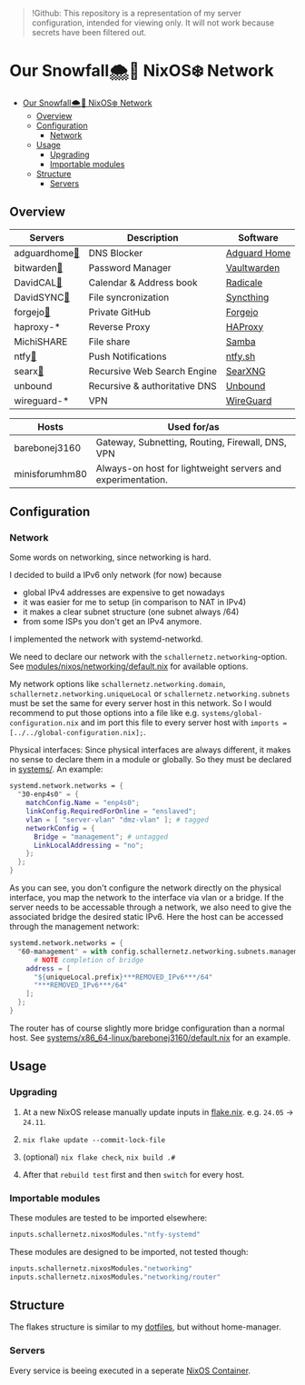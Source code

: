 > !Github: This repository is a representation of my server configuration, intended for viewing only. It will not work because secrets have been filtered out.

# Our Snowfall🌨️🍂 NixOS❄️ Network

-   [Our Snowfall🌨️🍂 NixOS❄️ Network](#our-snowfall️-nixos️-network)
    -   [Overview](#overview)
    -   [Configuration](#configuration)
        -   [Network](#network)
    -   [Usage](#usage)
        -   [Upgrading](#upgrading)
        -   [Importable modules](#importable-modules)
    -   [Structure](#structure)
        -   [Servers](#servers)

## Overview

| Servers                                                   | Description                   | Software                                                   |
| --------------------------------------------------------- | ----------------------------- | ---------------------------------------------------------- |
| adguardhome[🔗](https://adguardhome.lan.***REMOVED_DOMAIN***/) | DNS Blocker                   | [Adguard Home](https://github.com/AdguardTeam/AdGuardHome) |
| bitwarden[🔗](https://bitwarden.lan.***REMOVED_DOMAIN***/)     | Password Manager              | [Vaultwarden](https://github.com/dani-garcia/vaultwarden)  |
| DavidCAL[🔗](https://davidcal.lan.***REMOVED_DOMAIN***/.web/)  | Calendar & Address book       | [Radicale](https://github.com/Kozea/Radicale)              |
| DavidSYNC[🔗](https://davidsync.lan.***REMOVED_DOMAIN***/)     | File syncronization           | [Syncthing](https://github.com/syncthing/syncthing)        |
| forgejo[🔗](https://forgejo.lan.***REMOVED_DOMAIN***)          | Private GitHub                | [Forgejo](https://forgejo.org/)                            |
| haproxy-\*                                                | Reverse Proxy                 | [HAProxy](https://github.com/haproxy/haproxy)              |
| MichiSHARE                                                | File share                    | [Samba](https://wiki.nixos.org/wiki/Samba)                 |
| ntfy[🔗](https://ntfy.lan.***REMOVED_DOMAIN***/)               | Push Notifications            | [ntfy.sh](https://github.com/binwiederhier/ntfy)           |
| searx[🔗](https://searx.***REMOVED_DOMAIN***/)                 | Recursive Web Search Engine   | [SearXNG](https://github.com/searxng/searxng)              |
| unbound                                                   | Recursive & authoritative DNS | [Unbound](https://github.com/NLnetLabs/unbound)            |
| wireguard-\*                                              | VPN                           | [WireGuard](https://www.wireguard.com/)                    |

| Hosts          | Used for/as                                                 |
| -------------- | ----------------------------------------------------------- |
| barebonej3160  | Gateway, Subnetting, Routing, Firewall, DNS, VPN            |
| minisforumhm80 | Always-on host for lightweight servers and experimentation. |

## Configuration

### Network

Some words on networking, since networking is hard.

I decided to build a IPv6 only network (for now) because

-   global IPv4 addresses are expensive to get nowadays
-   it was easier for me to setup (in comparison to NAT in IPv4)
-   it makes a clear subnet structure (one subnet always /64)
-   from some ISPs you don't get an IPv4 anymore.

I implemented the network with systemd-networkd.

We need to declare our network with the `schallernetz.networking`-option. See [modules/nixos/networking/default.nix](https://github.com/dafitt/schallernetz/blob/main/modules/nixos/networking/default.nix) for available options.

My network options like `schallernetz.networking.domain`, `schallernetz.networking.uniqueLocal` or `schallernetz.networking.subnets` must be set the same for every server host in this network. So I would recommend to put those options into a file like e.g. `systems/global-configuration.nix` and im port this file to every server host with `imports = [../../global-configuration.nix];`.

Physical interfaces: Since physical interfaces are always different, it makes no sense to declare them in a module or globally. So they must be declared in [systems/](https://github.com/dafitt/schallernetz/blob/main/systems/). An example:

```nix
systemd.network.networks = {
  "30-enp4s0" = {
    matchConfig.Name = "enp4s0";
    linkConfig.RequiredForOnline = "enslaved";
    vlan = [ "server-vlan" "dmz-vlan" ]; # tagged
    networkConfig = {
      Bridge = "management"; # untagged
      LinkLocalAddressing = "no";
    };
  };
}
```

As you can see, you don't configure the network directly on the physical interface, you map the network to the interface via vlan or a bridge. If the server needs to be accessable through a network, we also need to give the associated bridge the desired static IPv6. Here the host can be accessed through the management network:

```nix
systemd.network.networks = {
  "60-management" = with config.schallernetz.networking.subnets.management; {
      # NOTE completion of bridge
    address = [
      "${uniqueLocal.prefix}***REMOVED_IPv6***/64"
      "***REMOVED_IPv6***/64"
    ];
  };
}
```

The router has of course slightly more bridge configuration than a normal host. See [systems/x86_64-linux/barebonej3160/default.nix](https://github.com/dafitt/schallernetz/blob/main/systems/x86_64-linux/barebonej3160/default.nix) for an example.

## Usage

### Upgrading

1. At a new NixOS release manually update inputs in [flake.nix](https://github.com/dafitt/schallernetz/blob/main/flake.nix). e.g. `24.05` -> `24.11`.

2. `nix flake update --commit-lock-file`

3. (optional) `nix flake check`, `nix build .#`

4. After that `rebuild test` first and then `switch` for every host.

### Importable modules

These modules are tested to be imported elsewhere:

```nix
inputs.schallernetz.nixosModules."ntfy-systemd"
```

These modules are designed to be imported, not tested though:

```nix
inputs.schallernetz.nixosModules."networking"
inputs.schallernetz.nixosModules."networking/router"
```

## Structure

The flakes structure is similar to my [dotfiles](https://github.com/dafitt/dotfiles?tab=readme-ov-file#structure), but without home-manager.

### Servers

Every service is beeing executed in a seperate [NixOS Container](https://wiki.nixos.org/wiki/NixOS_Containers).
